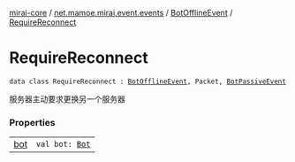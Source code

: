 [mirai-core](../../../index.md) / [net.mamoe.mirai.event.events](../../index.md) / [BotOfflineEvent](../index.md) / [RequireReconnect](./index.md)

# RequireReconnect

`data class RequireReconnect : `[`BotOfflineEvent`](../index.md)`, Packet, `[`BotPassiveEvent`](../../-bot-passive-event.md)

服务器主动要求更换另一个服务器

### Properties
|||
|:----------------------------------------------------------------------------------------|:---------------------------------------------------------------------------------------------------------------------------------------------------------------------------------------------------------|
| [bot](bot.md) | `val bot: `[`Bot`](../../../net.mamoe.mirai/-bot/index.md) |

